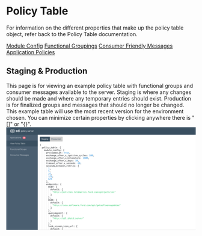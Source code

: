 # Policy Table
For information on the different properties that make up the policy table object, refer back to the Policy Table documentation.

[Module Config](../../Policy%20Table/Module%20Config/index.md)
[Functional Groupings](../../Policy%20Table/Functional%20Groupings/index.md)
[Consumer Friendly Messages](../../Policy%20Table/Consumer%20Friendly%20Messages/index.md)
[Application Policies](../../Policy%20Table/Application%20Policies/index.md)
## Staging & Production
This page is for viewing an example policy table with functional groups and consumer messages available to the server. Staging is where any changes should be made and where any temporary entries should exist. Production is for finalized groups and messages that should no longer be changed. This example table will use the most recent version for the environment chosen. You can minimize certain properties by clicking anywhere there is "[]" or "{}".
![Example-Policy-Table](./assets/Example-Policy-Table.png)